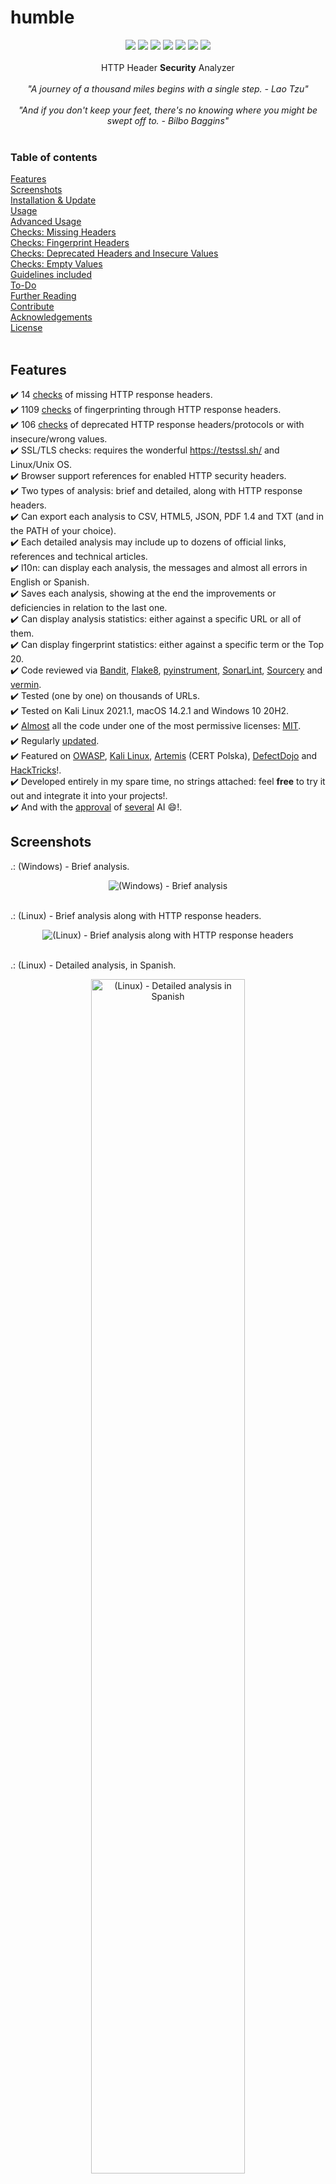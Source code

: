 # humble

<p align=center>
<a target="_blank" href="https://www.python.org/downloads/" title="Minimum Python version required to run this tool"><img src="https://img.shields.io/badge/Python-%3E%3D3.9-blue?labelColor=343b41"></a>
<a target="_blank" href="LICENSE" title="License of this tool"><img src="https://img.shields.io/badge/License-MIT-blue.svg?labelColor=343b41"></a>
<a target="_blank" href="https://github.com/rfc-st/humble/releases" title="Latest release of this tool"><img src="https://img.shields.io/github/v/release/rfc-st/humble?display_name=release&label=Latest%20Release&labelColor=343b41"></a>
<a target="_blank" href="https://github.com/rfc-st/humble/commits/master" title="Latest commit of this tool"><img src="https://img.shields.io/badge/Latest_Commit-2024--04--20-blue.svg?labelColor=343b41"></a>
<a target="_blank" href="https://github.com/rfc-st/humble/actions?query=workflow%3ACodeQL" title="Results of the last analysis of this tool with CodeQL"><img src="https://github.com/rfc-st/humble/workflows/CodeQL/badge.svg"></a>
<a target="_blank" href="https://owasp.org/www-project-secure-headers/#div-technical" title="Official tool in OWASP Secure Headers Project"><img src="https://img.shields.io/badge/OWASP-Tool-blue?labelColor=343b41"></a>
<a target="_blank" href="https://pkg.kali.org/pkg/humble" title="Official tool in Kali Linux"><img src="https://img.shields.io/badge/Kali%20Linux-Tool-blue?labelColor=343b41"></a>

<br />
<br />
HTTP Header <strong>Security</strong> Analyzer<br />
<br />
<i>"A journey of a thousand miles begins with a single step. - Lao Tzu"</i>
<br />
<br />
<i>"And if you don't keep your feet, there's no knowing where you might be swept off to. - Bilbo Baggins"</i>
<br />
<br />

### Table of contents

[Features](#features)<br />
[Screenshots](#screenshots)<br />
[Installation & Update](#installation--update)<br />
[Usage](#usage)<br />
[Advanced Usage](#advanced-usage)<br />
[Checks: Missing Headers](#checks-missing-headers)<br />
[Checks: Fingerprint Headers](#checks-fingerprint-headers)<br />
[Checks: Deprecated Headers and Insecure Values](#checks-deprecated-headersprotocols-and-insecure-values)<br />
[Checks: Empty Values](#checks-empty-values)<br />
[Guidelines included](#guidelines-included-to-enable-security-http-headers)<br />
[To-Do](#to-do-by-priority)<br />
[Further Reading](#further-reading)<br />
[Contribute](#contribute)<br />
[Acknowledgements](#acknowledgements)<br />
[License](#license)<br />
<br />

## Features

:heavy_check_mark: 14 [checks](#checks-missing-headers) of missing HTTP response headers.<br />
:heavy_check_mark: 1109 [checks](#checks-fingerprint-headers) of fingerprinting through HTTP response headers.<br />
:heavy_check_mark: 106 [checks](#checks-deprecated-headersprotocols-and-insecure-values) of deprecated HTTP response headers/protocols or with insecure/wrong values.<br />
:heavy_check_mark: SSL/TLS checks: requires the wonderful https://testssl.sh/ and Linux/Unix OS.<br />
:heavy_check_mark: Browser support references for enabled HTTP security headers.<br />
:heavy_check_mark: Two types of analysis: brief and detailed, along with HTTP response headers.<br />
:heavy_check_mark: Can export each analysis to CSV, HTML5, JSON, PDF 1.4 and TXT (and in the PATH of your choice).<br />
:heavy_check_mark: Each detailed analysis may include up to dozens of official links, references and technical articles.<br />
:heavy_check_mark: l10n: can display each analysis, the messages and almost all errors in English or Spanish.<br />
:heavy_check_mark: Saves each analysis, showing at the end the improvements or deficiencies in relation to the last one.<br />
:heavy_check_mark: Can display analysis statistics: either against a specific URL or all of them.<br />
:heavy_check_mark: Can display fingerprint statistics: either against a specific term or the Top 20.<br />
:heavy_check_mark: Code reviewed via <a href="https://pypi.org/project/bandit/" target="_blank">Bandit<a>, <a href="https://marketplace.visualstudio.com/items?itemName=ms-python.flake8" target="_blank">Flake8<a>, <a href="https://github.com/joerick/pyinstrument" target="_blank">pyinstrument<a>, <a href="https://marketplace.visualstudio.com/items?itemName=SonarSource.sonarlint-vscode" target="_blank">SonarLint<a>, <a href="https://marketplace.visualstudio.com/items?itemName=sourcery.sourcery" target="_blank">Sourcery<a> and <a href="https://pypi.org/project/vermin/" target="_blank">vermin<a>.<br />
:heavy_check_mark: Tested (one by one) on thousands of URLs.<br />
:heavy_check_mark: Tested on Kali Linux 2021.1, macOS 14.2.1 and Windows 10 20H2.<br />
:heavy_check_mark: <a href="https://github.com/rfc-st/humble/blob/master/additional/fingerprint.txt" target="_blank">Almost<a> all the code under one of the most permissive licenses: <a href="https://github.com/rfc-st/humble/blob/master/LICENSE" target="_blank">MIT<a>.<br />
:heavy_check_mark: Regularly <a href="https://github.com/rfc-st/humble/commits/master" target="_blank">updated</a>.<br />
:heavy_check_mark: Featured on <a href="https://owasp.org/www-project-secure-headers/#div-technical" target="_blank">OWASP</a>, <a href="https://pkg.kali.org/pkg/humble" target="_blank">Kali Linux</a>, <a href="https://github.com/CERT-Polska/Artemis/pull/705">Artemis</a> (CERT Polska), <a href="https://defectdojo.github.io/django-DefectDojo/integrations/parsers/file/humble/">DefectDojo</a> and <a href="https://book.hacktricks.xyz/network-services-pentesting/pentesting-web/special-http-headers">HackTricks</a>!.<br />
:heavy_check_mark: Developed entirely in my spare time, no strings attached: feel <b>free</b> to try it out and integrate it into your projects!.<br />
:heavy_check_mark: And with the <a href="https://github.com/rfc-st/humble/blob/master/screenshots/humble_IA.PNG">approval</a> of <a href="https://github.com/rfc-st/humble/blob/master/screenshots/humble_IA_2.JPG">several</a> AI :smile:!.<br />

## Screenshots

.: (Windows) - Brief analysis.<br />
<p></p>
<p align="center">
<img src="https://github.com/rfc-st/humble/blob/master/screenshots/humble_b.PNG" alt="(Windows) - Brief analysis">
</p>
<br />
.: (Linux) - Brief analysis along with HTTP response headers.<br />
<p></p>
<p align="center">
<img src="https://github.com/rfc-st/humble/blob/master/screenshots/humble_br.PNG" alt="(Linux) - Brief analysis along with HTTP response headers">
</p>
<br />
.: (Linux) - Detailed analysis, in Spanish.<br />
<p></p>
<p align="center">
<img src="https://github.com/rfc-st/humble/blob/master/screenshots/humble.PNG" alt="(Linux) - Detailed analysis in Spanish" width=70% height=70%>
</p>
<br />
.: (Linux) - SSL/TLS checks (requires https://testssl.sh/ and Linux/Unix OS).<br />
<p></p>

```bash
Options used: -f -g -p -U -s --hints
```

<p></p>
<p align="center">
<img src="https://github.com/rfc-st/humble/blob/master/screenshots/humble_encryption_s.PNG" alt="(Linux) - SSL/TLS checks (requires https://testssl.sh/ and Linux/Unix client)" width=70% height=70%>
</p>
<br />
.: (Linux) - List of HTTP fingerprint headers based on a specific term.<br />
<p></p>
<p align="center">
<img src="https://github.com/rfc-st/humble/blob/master/screenshots/humble_fng.jpg" alt="(Linux) - List of HTTP fingerprint headers based on a specific term" width=70% height=70%>
</p>
<br />
.: (Linux) - Brief analysis saved as CSV. <a href="https://github.com/rfc-st/humble/raw/master/samples/https_www.spacex.com_20231214.csv">Example.</a><br />
<p></p>
<p align="center">
<img src="https://github.com/rfc-st/humble/blob/master/screenshots/humble_csv_s.PNG" alt="(Linux) - Brief analysis saved as CSV" width=70% height=70%>
</p>
<br />
.: (Windows) - Detailed analysis saved as PDF. <a href="https://github.com/rfc-st/humble/raw/master/samples/www.spacex.com_headers_20231110.pdf">Example.</a><br />
<p></p>
<p align="center">
<img src="https://github.com/rfc-st/humble/blob/master/screenshots/humble_pdf_s.PNG" alt="(Windows) - Detailed analysis saved as PDF" width=70% height=70%>
</p>
<br />
.: (Linux) - Detailed analysis saved as HTML. <a href="https://htmlpreview.github.io/?https://github.com/rfc-st/humble/blob/master/samples/www.spacex.com_headers_20231110.html">Example.</a><br />
<p></p>
<p align="center">
<img src="https://github.com/rfc-st/humble/blob/master/screenshots/humble_html_s.PNG" alt="(Linux) - Detailed analysis saved as HTML" width=70% height=70%>
</p>
<br />
.: (Linux) - Brief analysis saved as JSON. <a href="https://jsonblob.com/1168976093893222400">Example.</a><br />
<p></p>
<p align="center">
<img src="https://github.com/rfc-st/humble/blob/master/screenshots/humble_json_s.PNG" alt="(Linux) - Brief analysis saved as JSON" width=70% height=70%>
</p>
<br />
.: (Linux) - Analysis history file: Date, URL, Missing, Fingerprint, Deprecated/Insecure, Empty headers & Total warnings (the four previous totals).<br />
<p></p>
<p align="center">
<img src="https://github.com/rfc-st/humble/blob/master/screenshots/humble_ah.PNG" alt="(Linux) - Analysis history file: Date, URL, Missing, Fingerprint, Deprecated/Insecure, Empty headers & Total warnings (the four previous totals)">
</p>
<br />
.: (Linux) - Statistics of the analysis performed against a specific URL.<br />
<p></p>
<p align="center">
<img src="https://github.com/rfc-st/humble/blob/master/screenshots/humble_analytics.jpg" alt="(Linux) - Statistics of the analysis performed against a specific URL">
</p>
<br />
.: (Linux) - Statistics of the analysis performed against all URLs, in Spanish.<br />
<p></p>
<p align="center">
<img src="https://github.com/rfc-st/humble/blob/master/screenshots/humble_global_analytics.jpg" alt="(Linux) - Statistics of the analysis performed against all URLs in Spanish">
</p>
<br />

## Installation & Update

> [!NOTE]
> Python 3.9 or higher is required.

```bash
# Install python3 and python3-pip if not exist
(Windows) https://www.python.org/downloads/windows/
(Linux) if not installed by default, install them via, e.g. Synaptic, apt, dnf, yum ...
(macOS) https://www.python.org/downloads/macos/

# Install Git
(Windows) https://git-scm.com/download/win
(Linux) https://git-scm.com/download/linux
(macOS) https://git-scm.com/download/mac

# Clone this Git Repository
$ git clone https://github.com/rfc-st/humble.git

# Change the working directory to 'humble'
$ cd humble

# Install the required dependencies
$ pip3 install -r requirements.txt

# (Recommended) Check for updates weekly, inside 'humble' directory
$ git pull

# Or download the latest release, every four to five weeks
https://github.com/rfc-st/humble/releases
```

## Usage

```console
(Windows) $ py humble.py
(Linux)   $ python3 humble.py
(macOS)   $ python3 humble.py

usage: humble.py [-h] [-a] [-b] [-df] [-e [PATH]] [-f [TERM]] [-g] [-l {es}] [-o {csv,html,json,pdf,txt}] [-op OUTPUT_PATH] [-r] [-s [SKIPPED_HEADERS ...]] [-u URL]
                 [-ua USER_AGENT] [-v]

'humble' (HTTP Headers Analyzer) | https://github.com/rfc-st/humble | v.2024-03-28

options:
  -h, --help                  show this help message and exit
  -a                          Shows statistics of the performed analysis (will be global if '-u' is omitted)
  -b                          Shows overall findings (if omitted, details will be shown)
  -df                         Do not follow redirects (if omitted, the last redirection will be the one analyzed)
  -e [PATH]                   Shows TLS/SSL checks (requires the PATH of https://testssl.sh/ and Linux/Unix OS)
  -f [TERM]                   Shows fingerprint statistics (will be the Top 20 if "TERM", e.g. "Google", is omitted)
  -g                          Shows guidelines for enabling security HTTP response headers on popular servers/services
  -l {es}                     The language for displaying analysis, errors and messages (if omitted it will be in English)
  -o {csv,html,json,pdf,txt}  Exports analysis to 'scheme_host_port_yyyymmdd.ext' file (csv/json files will contain a brief analysis)
  -op OUTPUT_PATH             Exports analysis to OUTPUT_PATH (if omitted, the PATH of 'humble.py' will be used)
  -r                          Shows HTTP response headers and a detailed analysis ('-b' parameter will take priority)
  -s [SKIPPED_HEADERS ...]    Skip analysis of specified HTTP response headers, separated by spaces
  -u URL                      Scheme, host and port to analyze. E.g. https://google.com
  -ua USER_AGENT              User-Agent ID from 'additional/user_agents.txt' to use. '0' will show all and '1' is the default.
  -v, --version               Checks for updates at https://github.com/rfc-st/humble

examples:
  -a -l es                    Shows statistics (in Spanish) of the analysis performed against all URLs
  -f Google                   Shows HTTP fingerprint headers related to the term 'Google'
  -u URL -a                   Shows statistics of the analysis performed against the URL
  -u URL -b                   Analyzes the URL and reports overall findings
  -u URL -b -o csv            Analyzes the URL and exports overall findings to CSV
  -u URL -l es                Analyzes the URL and reports (in Spanish) detailed findings
  -u URL -o pdf               Analyzes the URL and exports detailed findings to PDF
  -u URL -r                   Analyzes the URL and reports detailed findings along with HTTP response headers
  -u URL -s ETag NEL          Analyzes the URL and skips checks associated with 'ETag' and 'NEL' HTTP response headers
  -u URL -ua 4                Analyzes the URL using the fourth User-Agent of 'additional/user_agents.txt'
```

## Advanced Usage

.: (Linux) - Show only the analysis summary.<br />

```
$ python3 humble.py -u https://www.spacex.com | grep -A 8 "\!." | sed $'1i \n'
```
<img src="https://github.com/rfc-st/humble/blob/master/screenshots/humble_adv_linux.jpg" alt="Show only the analysis summary (Linux)">


.: (Windows) - Show only the analysis summary, in Spanish. PowerShell >= 7 required.<br />

```
$ py humble.py -u https://www.spacex.com -l es | Select-String -Pattern '!.' -Context 1,8 -NoEmphasis
```
<img src="https://github.com/rfc-st/humble/blob/master/screenshots/humble_adv_windows.jpg" alt="Show only the analysis summary (Windows, in Spanish. PowerShell >= 7 required)">


.: (Linux) - Show only the URL, date and analysis summary.<br />

```
$ python3 humble.py -u https://www.spacex.com | grep -A7 -E "0. Info|\!." | grep -v "^\[1\." | sed 's/[--]//g' | sed -e '/./b' -e :n -e 'N;s/\n$//;tn' | sed $'1i \n'
```
<img src="https://github.com/rfc-st/humble/blob/master/screenshots/humble_adv_linux_2.jpg" alt="Show URL, date and the analysis summary (Linux)">


.: (Linux) - Show only the deprecated headers/protocols and insecure values.<br />

```
$ python3 humble.py -u https://www.spacex.com | sed -n '/\[3/,/^\[4/ { /^\[4/!p }' | sed '$d' | sed $'1i \n'
```
<img src="https://github.com/rfc-st/humble/blob/master/screenshots/humble_adv_linux_3.jpg" alt="Show only the deprecated headers/protocols and insecure values (Linux)">


.: (Linux) - Check for HTTP client errors (4XX).<br />

```
$ python3 humble.py -u https://my.prelude.software/demo/index.pl | grep -A1 -B5 'Note : \|Nota : ' --color=never
```
<img src="https://github.com/rfc-st/humble/blob/master/screenshots/humble_adv_linux_4.jpg" alt="Check for HTTP client errors (4XX) (Linux)">


.: (Linux) - Analyze multiple URLs and save the results as PDFs.<br />

```
$ datasets=('https://facebook.com' 'https://github.com' 'https://www.spacex.com'); for dataset in "${datasets[@]}"; do python3 humble.py -u "$dataset" -o pdf; done
```
<img src="https://github.com/rfc-st/humble/blob/master/screenshots/humble_adv_linux_5.jpg" alt="Analyze multiple URLs and save the results as PDFs">


## Checks: Missing Headers
<details>

<br />

<summary>Show / Hide</summary>

||||
| ------------- | ------------- | ------------- |
| `Cache-Control` | `Clear-Site-Data` | `Content-Type` |
| `Content-Security-Policy` | `Cross-Origin-Embedder-Policy` | `Cross-Origin-Opener-Policy` |
| `Cross-Origin-Resource-Policy` | `NEL` | `Permissions-Policy` |
| `Referrer-Policy` | `Strict-Transport-Security` | `X-Content-Type-Options` |
| `X-Frame-Options` | `X-Permitted-Cross-Domain-Policies` ||
||||

</details>

## Checks: Fingerprint headers

Check <a href="https://github.com/rfc-st/humble/blob/master/additional/fingerprint.txt">this</a> file.

## Checks: Deprecated headers/protocols and insecure values

Check <a href="https://github.com/rfc-st/humble/blob/master/additional/insecure.txt">this</a> file.
> [!NOTE]
> _humble_ tries to be **strict**: both in checking HTTP response headers and their values; some of these headers may be experimental and you may not agree with all the results after analysis.
> 
> And that's **OK**! :smiley:; you should **never** blindly trust the results of security tools: there should be further work to decide whether the risk is non-existent, potential or real depending on the analyzed URL (its exposure, environment, etc).

## Checks: Empty values

Any HTTP response header.

## Guidelines included to enable security HTTP headers
* Amazon Web Services
* Apache HTTP Server
* Cloudflare
* LiteSpeed Web Server
* Microsoft Internet Information Services
* Nginx
* Node.js
* WordPress

## To-Do
- [ ] Add more Header/Value checks (only security-oriented)
- [ ] A new detailed analysis of all CSP directives/values (W3C Level <a href="https://www.w3.org/TR/CSP2/">2</a> & <a href="https://www.w3.org/TR/CSP3/">3</a>)
- [ ] Google Style Python Docstrings and documentation via <a href="https://www.sphinx-doc.org/en/master/">Sphinx</a>

## Further reading

https://caniuse.com/<br />
https://developer.mozilla.org/en-US/docs/Web/HTTP/Headers<br />
https://github.com/search?q=http+headers+analyze<br />
https://github.com/search?q=http+headers+secure<br />
https://github.com/search?q=http+headers+security<br />
https://owasp.org/www-project-secure-headers/<br />
https://securityheaders.com/<br />
https://scotthelme.co.uk/<br />
https://webtechsurvey.com/common-response-headers<br />
https://www.w3.org<br />

## Contribute
* Report a <a href="https://github.com/rfc-st/humble/issues/new?assignees=&labels=&template=bug_report.md&title=">Bug</a>.
* Create a <a href="https://github.com/rfc-st/humble/issues/new?assignees=&labels=&template=feature_request.md&title=">Feature request</a>.
* Report a <a href="https://github.com/rfc-st/humble/security/policy">Security Vulnerability</a>.
* Send me your suggestions: rafael.fcucalon@gmail.com
* Or use that email to tell me about integrations of this tool in others!
* And to recommend me a good Blues! :sunglasses:

Thanks for downloading _'humble'_, for trying it and for your time!.

## Acknowledgements
* <a href="https://github.com/tartley/colorama">colorama</a>, <a href="https://github.com/py-pdf/fpdf2">fpdf2</a>, <a href="https://github.com/psf/requests">requests</a> and <a href="https://github.com/john-kurkowski/tldextract">tldextract</a> authors/teams: you rock :metal:!.
* <a href="https://stackoverflow.com/users/8665970/aniket-navlur">Aniket Navlur</a> for <a href="https://stackoverflow.com/questions/19596750/is-there-a-way-to-clear-your-printed-text-in-python/52590238#52590238">this</a> gem.
* <a href="https://github.com/Azathothas">Azathothas</a> for reporting <a href="https://github.com/rfc-st/humble/issues/4">this</a> bug.
* <a href="https://github.com/bulaktm">bulaktm</a> for <a href="https://github.com/rfc-st/humble/issues/5">this</a> suggestion.
* <a href="https://www.linkedin.com/in/david-boronat/">David</a> for believing in the usefulness of this tool.
* <a href="https://www.linkedin.com/in/eduardo-boronat/">Eduardo</a> for the first Demo and the example <i>"(Linux) - Analyze multiple URLs and save the results as PDFs"</i>.
* <a href="https://github.com/gl4nce">gl4nce</a> for <a href="https://github.com/rfc-st/humble/issues/6">this</a> suggestion.
* İDRİS BUDAK for reporting the need to <a href="https://github.com/rfc-st/humble/commit/f85dd7811859fd2e403a0ecd848b21db20949841">this</a> check.
* <a href="https://github.com/manuel-sommer">manuel-sommer</a> for <a href="https://github.com/rfc-st/humble/issues/8">this</a>, <a href="https://github.com/rfc-st/humble/issues/10">this</a> and <a href="https://github.com/rfc-st/humble/issues/13">this</a>!.
* <a href="https://github.com/stanley101music">stanley101music</a> for <a href="https://github.com/rfc-st/humble/issues/14">this</a>, <a href="https://github.com/rfc-st/humble/issues/15">this</a> and <a href="https://github.com/rfc-st/humble/issues/17">this</a>!.
* <a href="https://github.com/n3bojs4">n3bojs4</a>, <a href="https://github.com/ehlewis">ehlewis</a> and <a href="https://github.com/dkadev">dkadev</a> for <a href="https://github.com/rfc-st/humble/issues/7">this</a> and <a href="https://github.com/rfc-st/humble/pull/16">this</a>.
* <a href="https://github.com/kazet">kazet</a> for <a href="https://github.com/rfc-st/humble/pull/18">this</a> suggestion.
* <a href="https://www.linkedin.com/in/jdelamo/">Julio</a> for testing on macOS.

## License

MIT © 2020-2024 Rafa 'Bluesman' Faura (rafael.fcucalon@gmail.com)<br/>
Original Creator - Rafa 'Bluesman' Faura (rafael.fcucalon@gmail.com)
